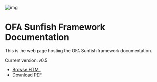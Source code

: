 ![img](https://www.openfabrics.org/wp-content/uploads/sunfish-logo-954x614-on-white-300x193_c.jpg)

# OFA Sunfish Framework Documentation 
This is the web page hosting the OFA Sunfish framework documentation.

Current version: v0.5

- [Browse HTML](https://openfabrics.github.io/sunfish_docs/Sunfish%20Doc.html)
- [Download PDF](https://github.com/OpenFabrics/sunfish_docs/releases) 
